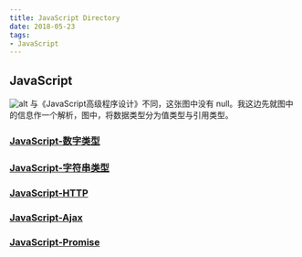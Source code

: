 ```yaml
---
title: JavaScript Directory
date: 2018-05-23
tags:
- JavaScript
---
```


## JavaScript
![alt](/images/jsDataTypes.jpg)
与《JavaScript高级程序设计》不同，这张图中没有 null。我这边先就图中的信息作一个解析，图中，将数据类型分为值类型与引用类型。

### [JavaScript-数字类型](/2012/01/08/浏览器工作原理（N）使用Promise，告别回调函数/#新的问题：回调地域)
### [JavaScript-字符串类型](/2012/01/08/浏览器工作原理（N）使用Promise，告别回调函数/#新的问题：回调地域)
### [JavaScript-HTTP](/2018/05/23/http/)
### [JavaScript-Ajax](/2016/07/24/Javascript-Ajax/)
### [JavaScript-Promise](/2017/02/14/JavaScript-Promise/)